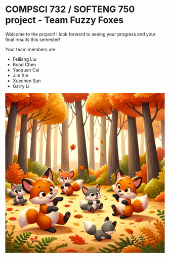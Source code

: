 # COMPSCI 732 / SOFTENG 750 project - Team Fuzzy Foxes

Welcome to the project! I look forward to seeing your progress and your final results this semester!

Your team members are:
- Feiliang Liu
- Bond Chen
- Yaoquan Cai
- Jim Xie
- Xuechen Sun
- Garry Li
 
![](./group-image/Fuzzy%20Foxes.webp)